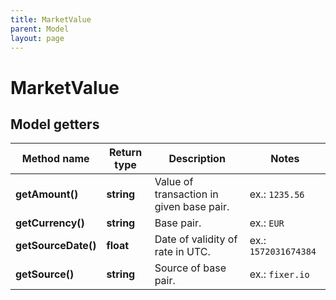 ```yaml
---
title: MarketValue
parent: Model
layout: page
---
```


# MarketValue

## Model getters

Method name | Return type | Description | Notes
------------ | ------------- | ------------- | -------------
**getAmount()** | **string** | Value of transaction in given base pair. | ex.: `1235.56`
**getCurrency()** | **string** | Base pair. | ex.: `EUR`
**getSourceDate()** | **float** | Date of validity of rate in UTC. | ex.: `1572031674384`
**getSource()** | **string** | Source of base pair. | ex.: `fixer.io`

